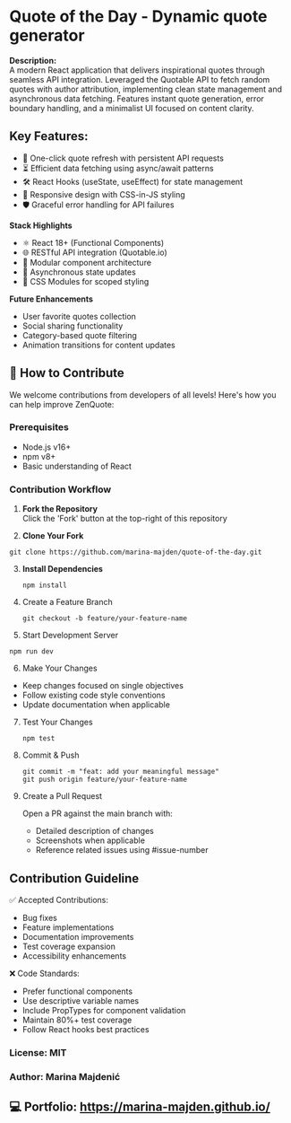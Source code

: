 # Quote of the Day - Dynamic quote generator

**Description:**  
A modern React application that delivers inspirational quotes through seamless API integration. Leveraged the Quotable API to fetch random quotes with author attribution, implementing clean state management and asynchronous data fetching. Features instant quote generation, error boundary handling, and a minimalist UI focused on content clarity.  

## Key Features:  
- 🔄 One-click quote refresh with persistent API requests  
- ⏳ Efficient data fetching using async/await patterns  
- 🛠️ React Hooks (useState, useEffect) for state management  
- 📲 Responsive design with CSS-in-JS styling  
- 🛡️ Graceful error handling for API failures  

**Stack Highlights**  

- ⚛️ React 18+ (Functional Components)
- 🌐 RESTful API integration (Quotable.io)
- 🧩 Modular component architecture
- 🔄 Asynchronous state updates
- 🎨 CSS Modules for scoped styling

**Future Enhancements**

- User favorite quotes collection
- Social sharing functionality
- Category-based quote filtering
- Animation transitions for content updates

## 🤝 How to Contribute

We welcome contributions from developers of all levels! Here's how you can help improve ZenQuote:

### Prerequisites
- Node.js v16+
- npm v8+
- Basic understanding of React

### Contribution Workflow

1. **Fork the Repository**  
   Click the 'Fork' button at the top-right of this repository

2. **Clone Your Fork**  
```
git clone https://github.com/marina-majden/quote-of-the-day.git
```

3. **Install Dependencies**
   ```
   npm install
   ```

4. Create a Feature Branch
   ```
   git checkout -b feature/your-feature-name
      ```
   
5. Start Development Server
  ```
npm run dev
  ```

6. Make Your Changes

- Keep changes focused on single objectives
- Follow existing code style conventions
- Update documentation when applicable

7. Test Your Changes
     ```
     npm test
     ```

8. Commit & Push
    ```
    git commit -m "feat: add your meaningful message"  
    git push origin feature/your-feature-name
    ```

9. Create a Pull Request
   
     Open a PR against the main branch with:
     - Detailed description of changes
     - Screenshots when applicable
     - Reference related issues using #issue-number
  
## Contribution Guideline

✅ Accepted Contributions:

- Bug fixes
- Feature implementations
- Documentation improvements
- Test coverage expansion
- Accessibility enhancements

❌ Code Standards:

- Prefer functional components
- Use descriptive variable names
- Include PropTypes for component validation
- Maintain 80%+ test coverage
- Follow React hooks best practices

### License: MIT
### Author: Marina Majdenić
## 💻 Portfolio: https://marina-majden.github.io/ 

